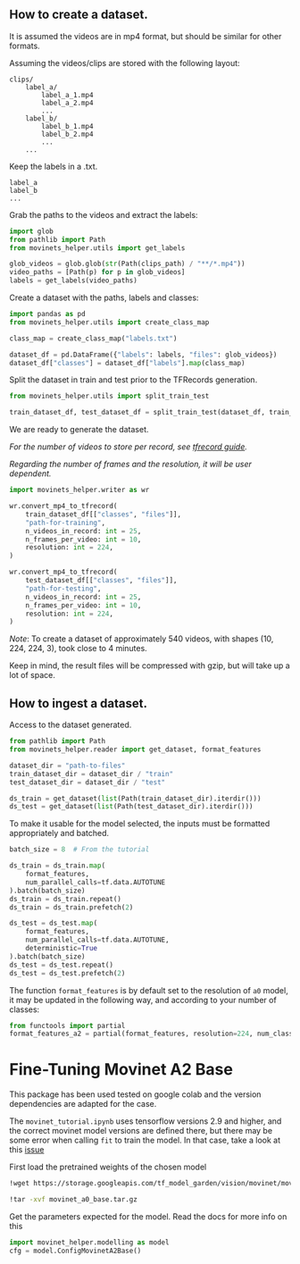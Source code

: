 ## How to create a dataset.

It is assumed the videos are in mp4 format, but should be similar for other formats.

Assuming the videos/clips are stored with the following layout:

```
clips/
    label_a/
        label_a_1.mp4
        label_a_2.mp4
        ...
    label_b/
        label_b_1.mp4
        label_b_2.mp4
        ...
    ...
```

Keep the labels in a .txt.

```
label_a
label_b
...
```

Grab the paths to the videos and extract the labels:

```Python
import glob
from pathlib import Path
from movinets_helper.utils import get_labels

glob_videos = glob.glob(str(Path(clips_path) / "**/*.mp4"))
video_paths = [Path(p) for p in glob_videos]
labels = get_labels(video_paths)
```

Create a dataset with the paths, labels and classes: 

```python
import pandas as pd
from movinets_helper.utils import create_class_map

class_map = create_class_map("labels.txt")

dataset_df = pd.DataFrame({"labels": labels, "files": glob_videos})
dataset_df["classes"] = dataset_df["labels"].map(class_map)
```

Split the dataset in train and test prior to the TFRecords generation.

```python
from movinets_helper.utils import split_train_test

train_dataset_df, test_dataset_df = split_train_test(dataset_df, train_size=0.8)
```

We are ready to generate the dataset.

*For the number of videos to store per record, see [tfrecord guide](https://www.tensorflow.org/tutorials/load_data/tfrecord).*

*Regarding the number of frames and the resolution, it will be user dependent.*

```py
import movinets_helper.writer as wr

wr.convert_mp4_to_tfrecord(
    train_dataset_df[["classes", "files"]],
    "path-for-training",
    n_videos_in_record: int = 25,
    n_frames_per_video: int = 10,
    resolution: int = 224,
)

wr.convert_mp4_to_tfrecord(
    test_dataset_df[["classes", "files"]],
    "path-for-testing",
    n_videos_in_record: int = 25,
    n_frames_per_video: int = 10,
    resolution: int = 224,
)

```

*Note*: To create a dataset of approximately 540 videos,
with shapes (10, 224, 224, 3), took close to 4 minutes.

Keep in mind, the result files will be compressed with gzip,
but will take up a lot of space.

## How to ingest a dataset.

Access to the dataset generated.

```python
from pathlib import Path
from movinets_helper.reader import get_dataset, format_features

dataset_dir = "path-to-files"
train_dataset_dir = dataset_dir / "train"
test_dataset_dir = dataset_dir / "test"

ds_train = get_dataset(list(Path(train_dataset_dir).iterdir()))
ds_test = get_dataset(list(Path(test_dataset_dir).iterdir()))
```

To make it usable for the model selected, the inputs
must be formatted appropriately and batched.

```python
batch_size = 8  # From the tutorial

ds_train = ds_train.map(
    format_features,
    num_parallel_calls=tf.data.AUTOTUNE
).batch(batch_size)
ds_train = ds_train.repeat()
ds_train = ds_train.prefetch(2)

ds_test = ds_test.map(
    format_features,
    num_parallel_calls=tf.data.AUTOTUNE,
    deterministic=True
).batch(batch_size)
ds_test = ds_test.repeat()
ds_test = ds_test.prefetch(2)
```

The function `format_features` is by default set to the resolution of `a0` model, it may be updated in the following way,
and according to your number of classes:

```python
from functools import partial
format_features_a2 = partial(format_features, resolution=224, num_classes=9)
```

# Fine-Tuning Movinet A2 Base

This package has been used tested on google colab and the version dependencies are adapted for the case.

The `movinet_tutorial.ipynb` uses tensorflow versions
2.9 and higher, and the correct movinet model versions are defined there, but there may be some error when calling `fit` to train the model. In that case, take a look at this [issue](https://github.com/tensorflow/models/issues/10590)

First load the pretrained weights of the chosen model

```bash
!wget https://storage.googleapis.com/tf_model_garden/vision/movinet/movinet_a0_base.tar.gz -O movinet_a0_base.tar.gz -q

!tar -xvf movinet_a0_base.tar.gz
```

Get the parameters expected for the model. Read the docs for more info on this

```python
import movinet_helper.modelling as model
cfg = model.ConfigMovinetA2Base()
```